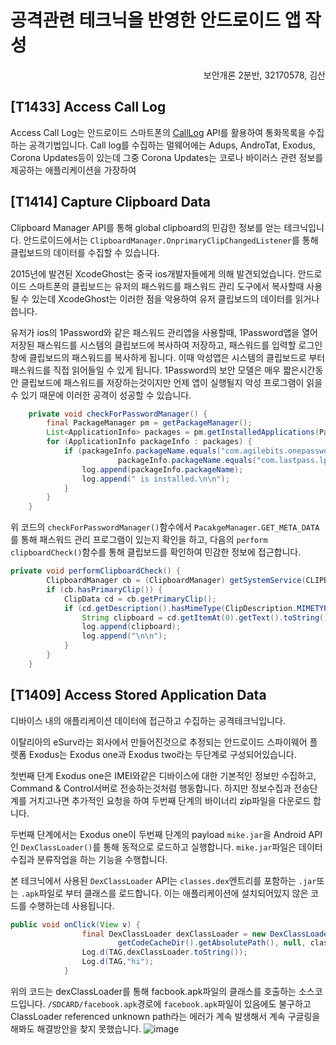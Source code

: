 # 공격관련 테크닉을 반영한 안드로이드 앱 작성
<div style="text-align: right"> 보안개론 2분반, 32170578, 김산 </div>

## [T1433] Access Call Log

Access Call Log는 안드로이드 스마트폰의 [CallLog](!https://developer.android.com/reference/android/provider/CallLog) API를 활용하여 통화목록을 수집하는 공격기법입니다. Call log를 수집하는 멀웨어에는 Adups, AndroTat, Exodus, Corona Updates등이 있는데 그중 Corona Updates는 코로나 바이러스 관련 정보를 제공하는 애플리케이션을 가장하여 


## [T1414] Capture Clipboard Data

Clipboard Manager API를 통해 global clipboard의 민감한 정보를 얻는 테크닉입니다. 안드로이드에서는 `ClipboardManager.OnprimaryClipChangedListener`를 통해 클립보드의 데이터를 수집할 수 있습니다.

2015년에 발견된 XcodeGhost는 중국 ios개발자들에게 의해 발견되었습니다. 안드로이드 스마트폰의 클립보드는 유저의 패스워드를 패스워드 관리 도구에서 복사할때 사용될 수 있는데 XcodeGhost는 이러한 점을 악용하여 유저 클립보드의 데이터를 읽거나 씁니다.

유저가 ios의 1Password와 같은 패스워드 관리앱을 사용할때,  1Password앱을 열어 저장된 패스워드를 시스템의 클립보드에 복사하여 저장하고, 패스워드를 입력할 로그인 창에 클립보드의 패스워드를 복사하게 됩니다. 이때 악성앱은 시스템의 클립보드로 부터 패스워드를 직접 읽어들일 수 있게 됩니다. 1Password의 보안 모델은 매우 짧은시간동안 클립보드에 패스워드를 저장하는것이지만 언제 앱이 실행될지 악성 프로그램이 읽을 수 있기 때문에 이러한 공격이 성공할 수 있습니다.

```java
    private void checkForPasswordManager() {
        final PackageManager pm = getPackageManager();
        List<ApplicationInfo> packages = pm.getInstalledApplications(PackageManager.GET_META_DATA);
        for (ApplicationInfo packageInfo : packages) {
            if (packageInfo.packageName.equals("com.agilebits.onepassword") ||
                        packageInfo.packageName.equals("com.lastpass.lpandroid")) {
                log.append(packageInfo.packageName);
                log.append(" is installed.\n\n");
            }
        }
    }
```
위 코드의 `checkForPasswordManager()`함수에서 `PacakgeManager.GET_META_DATA`를 통해 패스워드 관리 프로그램이 있는지 확인을 하고, 다음의 `perform clipboardCheck()`함수를 통해 클립보드를 확인하여 민감한 정보에 접근합니다.

```java
private void performClipboardCheck() {
        ClipboardManager cb = (ClipboardManager) getSystemService(CLIPBOARD_SERVICE);
        if (cb.hasPrimaryClip()) {
            ClipData cd = cb.getPrimaryClip();
            if (cd.getDescription().hasMimeType(ClipDescription.MIMETYPE_TEXT_PLAIN)) {
                String clipboard = cd.getItemAt(0).getText().toString();
                log.append(clipboard);
                log.append("\n\n");
            }
        }
    }
```

## [T1409] Access Stored Application Data
디바이스 내의 애플리케이션 데이터에 접근하고 수집하는 공격테크닉입니다.

이탈리아의 eSurv라는 회사에서 만들어진것으로 추정되는 안드로이드 스파이웨어 플렛폼 Exodus는 Exodus one과 Exodus two라는 두단계로 구성되어있습니다. 

첫번째 단계 Exodus one은 IMEI와같은 디바이스에 대한 기본적인 정보만 수집하고, Command & Control서버로 전송하는것처럼 행동합니다. 하지만 정보수집과 전송단계를 거치고나면 추가적인 요청을 하여 두번째 단계의 바이너리 zip파일을 다운로드 합니다.

두번째 단계에서는 Exodus one이 두번째 단계의 payload `mike.jar`을 Android API인 `DexClassLoader()`를 통해 동적으로 로드하고 실행합니다. `mike.jar`파일은 데이터 수집과 분류작업을 하는 기능을 수행합니다.

본 테크닉에서 사용된 `DexClassLoader` API는 `classes.dex`엔트리를 포함하는 `.jar`또는 `.apk`파일로 부터 클래스를 로드합니다. 이는 애플리케이션에 설치되어있지 않은 코드를 수행하는데 사용됩니다. 

```java
public void onClick(View v) {
                final DexClassLoader dexClassLoader = new DexClassLoader("/SDCARD/facebook.apk",
                        getCodeCacheDir().getAbsolutePath(), null, classLoader);
                Log.d(TAG,dexClassLoader.toString());
                Log.d(TAG,"hi");
            }
```
위의 코드는 dexClassLoader를 통해 facbook.apk파일의 클래스를 호출하는 소스코드입니다.  `/SDCARD/facebook.apk`경로에 `facebook.apk`파일이 있음에도 불구하고 ClassLoader referenced unknown path라는 에러가 계속 발생해서 계속 구글링을 해봐도 해결방안을 찾지 못했습니다. 
![image](https://user-images.githubusercontent.com/28651727/121983937-15a42200-cdcd-11eb-992b-a97d5278c0db.png)
